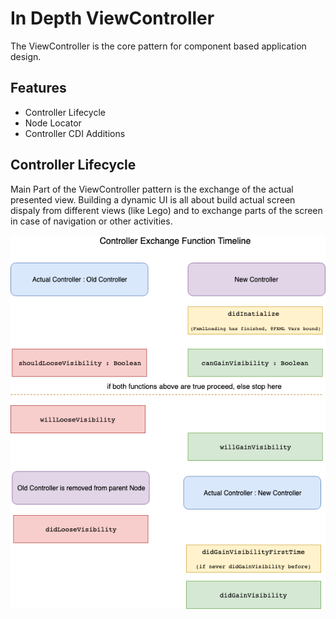 # In Depth ViewController

The ViewController is the core pattern for component based application design.

## Features

- Controller Lifecycle
- Node Locator
- Controller CDI Additions

## Controller Lifecycle

Main Part of the ViewController pattern is the exchange of the actual presented view.
Building a dynamic UI is all about build actual screen dispaly  from different
views (like Lego) and to exchange parts of the screen in case of navigation or other activities.

![](../draw/controller_exchange.png)

